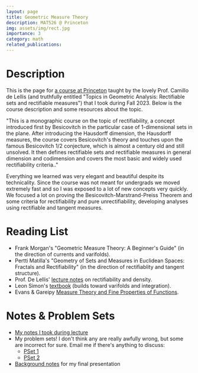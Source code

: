 ```yaml
---
layout: page
title: Geometric Measure Theory
description: MAT526 @ Princeton
img: assets/img/rect.jpg
importance: 3
category: math
related_publications: 
---
```


# Description
This is the page for <a href="https://registrar.princeton.edu/course-offerings/course-details?term=1242&courseid=012721">a course at Princeton</a> taught by the lovely Prof. Camillo de Lellis (and truthfully entitled "Topics in Geometric Analysis: Rectifiable sets and rectifiable measures") that I took during Fall 2023. Below is the course description and some resources about the topic.

"This is a monographic course on the topic of rectifiability, a concept introduced first by Besicovitch in the particular case of 1-dimensional sets in the plane. After introducing the Hausdorff dimension, the Hausdorff measures, the course covers Besicovitch's theory and touches upon the famous Besicovitch 1/2 conjecture, which is almost a century old and still unsolved. It then defines rectifiable sets and rectifiable measures in general dimension and codimension and covers the most basic and widely used rectifiability criteria.."

Everything we learned was very elegant and beautiful despite its technicality. Since the course was not meant for undergrads we moved extremely fast and so I was exposed to a lot of new concepts very quickly. We focused a lot on proving the Besicovitch-Marstrand-Preiss Theorem and some criteria for rectifiability and pure unrectifiability, developing analyses using rectifiable and tangent measures. 

# Reading List
- Frank Morgan's "Geometric Measure Theory: A Beginner's Guide" (in the direction of currents and varifolds).
- Pertti Matilla's "Geometry of Sets and Measures in Euclidean Spaces: Fractals and Rectifiability" (in the direction of rectifiablity and tangent structure).
- Prof. De Lellis' <a href="https://sites.math.washington.edu/~toro/Courses/07-08/582/delellis-06.pdf">lecture notes</a> on rectifiability and density.
- Leon Simon's <a href="https://web.stanford.edu/class/math285/ts-gmt.pdf">textbook</a> (builds toward varifolds and integration).
- Evans & Gareipy <a href="https://eclass.uoa.gr/modules/document/file.php/MATH724/Evans%20L.C.%2C%20Gariepy%20R.F.%20-%20Measure%20theory%20and%20fine%20properties%20of%20functions-CRC%20%281992%29%20%282%29.pdf">Measure Theory and Fine Properties of Functions</a>.

# Notes & Problem Sets
- <a href="/assets/pdf/rect/notes.pdf">My notes I took during lecture</a>
- My problem sets! I don't think any are really awfully wrong, but some are incorrect for sure. Email me if there's anything to discuss:
    - <a href="/assets/pdf/rect/ps1.pdf">PSet 1</a>
    - <a href="/assets/pdf/rect/ps2.pdf">PSet 2</a>
- <a href="/assets/pdf/rect/presentation.pdf">Background notes</a> for my final presentation
